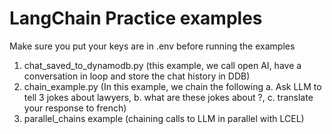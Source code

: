 # LangChain Practice examples

Make sure you put your keys are in .env before running the examples

1. chat_saved_to_dynamodb.py (this example, we call open AI, have a conversation in loop and store the chat history in DDB)
2. chain_example.py (In this example, we chain the following a. Ask LLM to tell 3 jokes about lawyers, b. what are these jokes about ?, c. translate your response to french)
3. parallel_chains example (chaining calls to LLM in parallel with LCEL)
